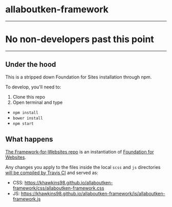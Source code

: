 # allaboutken-framework

---
# No non-developers past this point
---

## Under the hood

This is a stripped down Foundation for Sites installation through npm.

To develop, you'll need to:

1. Clone this repo
1. Open terminal and type
  - `npm install`
  - `bower install`
  - `npm start`

## What happens

<a href="https://github.com/khawkins98/allaboutken-framework">The Framework-for-Websites repo</a> is an instantiation of <a href="https://github.com/zurb/foundation-sites">Foundation for Websites</a>.

Any changes you apply to the files inside the local `scss` and `js` directories <a href="https://travis-ci.org/EMBL-Design-Language/Framework-for-Websites">will be compiled by Travis CI</a> and served as:
- CSS: https://khawkins98.github.io/allaboutken-framework/css/allaboutken-framework.css
- JS: https://khawkins98.github.io/allaboutken-framework/js/allaboutken-framework.js
